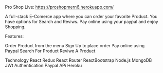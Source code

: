 Pro Shop
Live: https://proshopmern6.herokuapp.com/

A full-stack E-Comerce app where you can order your favorite Product. You have options for Search and Reviws. Pay online using your paypal and enjoy Shopping.

Features:

Order Product from the menu
Sign Up to place order
Pay online using Paypal
Search For Product
Reviwe A Product

Technology
React
Redux
React Router
ReactBootstrap
Node.js
MongoDB
JWt Authentication
Paypal APi
Heroku

